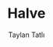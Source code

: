 ---
title: "Halve"
github: https://github.com/TaylanTatli/Halve
demo: http://taylantatli.github.io/Halve
author: Taylan Tatlı
ssg:
  - Jekyll
cms:
  - No Cms
---